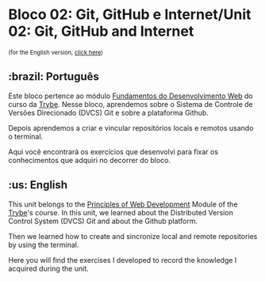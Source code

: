 # Bloco 02: Git, GitHub e Internet/Unit 02: Git, GitHub and Internet
<small>(for the English version, <a href="#en">click here</a>)</small>
<h2>:brazil: Português</h2>
<p>Este bloco pertence ao módulo <a href="https://github.com/raphaelalmeidamartins/trybe_exercicios/tree/main/1_fundamentos-do-desv-web" rel="prev">Fundamentos do Desenvolvimento Web</a> do curso da <a href="https://www.betrybe.com/">Trybe</a>. Nesse bloco, aprendemos sobre o Sistema de Controle de Versões Direcionado (DVCS) Git e sobre a plataforma Github.</p>
<p>Depois aprendemos a criar e vincular repositórios locais e remotos usando o terminal.</p>
<p>Aqui você encontrará os exercícios que desenvolvi para fixar os conhecimentos que adquiri no decorrer do bloco.</p>

<h2 id="en">:us: English</h2>
<p>This unit belongs to the <a href="https://github.com/raphaelalmeidamartins/trybe_exercicios/tree/main/1_fundamentos-do-desv-web">Principles of Web Development</a> Module of the <a href="https://www.betrybe.com/">Trybe</a>'s course. In this unit, we learned about the Distributed Version Control System (DVCS) Git and about the Github platform.</p>
<p>Then we learned how to create and sincronize local and remote repositories by using the terminal.</p>
<p>Here you will find the exercises I developed to record the knowledge I acquired during the unit.</p>

